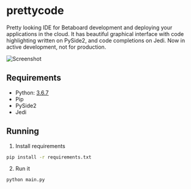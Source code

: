 # prettycode
Pretty looking IDE for Betaboard development and deploying your applications in the cloud. It has beautiful graphical interface with code highlighting written on PySide2, and code completions on Jedi. Now in active development, not for production.

![Screenshot](https://i.imgur.com/IafpoSa.png)

## Requirements

- Python: [3.6.7](https://www.python.org/downloads/release/python-367/)
- Pip
- PySide2
- Jedi

## Running

1. Install requirements
```sh
pip install -r requirements.txt 
```

2. Run it
```
python main.py
```
